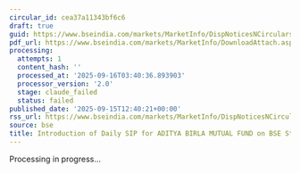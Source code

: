 ```yaml
---
circular_id: cea37a11343bf6c6
draft: true
guid: https://www.bseindia.com/markets/MarketInfo/DispNoticesNCirculars.aspx?Noticeid={E5929DB2-0C7D-45D9-9C2F-EEA1F756019D}&noticeno=20250915-51&dt=09/15/2025&icount=51&totcount=81&flag=0
pdf_url: https://www.bseindia.com/markets/MarketInfo/DownloadAttach.aspx?id=20250915-51&attachedId=48bbadf4-0c0d-4c66-bb88-b1a4c09d483b
processing:
  attempts: 1
  content_hash: ''
  processed_at: '2025-09-16T03:40:36.893903'
  processor_version: '2.0'
  stage: claude_failed
  status: failed
published_date: '2025-09-15T12:40:21+00:00'
rss_url: https://www.bseindia.com/markets/MarketInfo/DispNoticesNCirculars.aspx?Noticeid={E5929DB2-0C7D-45D9-9C2F-EEA1F756019D}&noticeno=20250915-51&dt=09/15/2025&icount=51&totcount=81&flag=0
source: bse
title: Introduction of Daily SIP for ADITYA BIRLA MUTUAL FUND on BSE StAR MF Platform
---
```


Processing in progress...